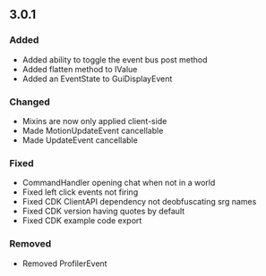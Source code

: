 ## 3.0.1
### Added
- Added ability to toggle the event bus post method
- Added flatten method to IValue
- Added an EventState to GuiDisplayEvent
### Changed
- Mixins are now only applied client-side
- Made MotionUpdateEvent cancellable
- Made UpdateEvent cancellable
### Fixed
- CommandHandler opening chat when not in a world
- Fixed left click events not firing
- Fixed CDK ClientAPI dependency not deobfuscating srg names
- Fixed CDK version having quotes by default
- Fixed CDK example code export
### Removed
- Removed ProfilerEvent
